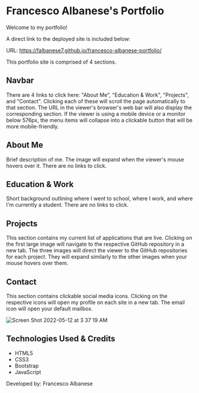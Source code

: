 # Francesco Albanese's Portfolio

Welcome to my portfolio!

A direct link to the deployed site is included below:

URL: https://falbanese7.github.io/francesco-albanese-portfolio/

This portfolio site is comprised of 4 sections.

## Navbar

There are 4 links to click here: "About Me", "Education & Work", "Projects", and "Contact". Clicking each of these will scroll the page automatically to that section. The URL in the viewer's browser's web bar will also display the corresponding section. If the viewer is using a mobile device or a monitor below 576px, the menu items will collapse into a clickable button that will be more mobile-friendly.

## About Me

Brief description of me. The image will expand when the viewer's mouse hovers over it. There are no links to click.

## Education & Work

Short background outlining where I went to school, where I work, and where I'm currently a student. There are no links to click.

## Projects

This section contains my current list of applications that are live. Clicking on the first large image will navigate to the respective GitHub repository in a new tab. The three images will direct the viewer to the GitHub repositories for each project. They will expand similarly to the other images when your mouse hovers over them.

## Contact

This section contains clickable social media icons. Clicking on the respective icons will open my profile on each site in a new tab. The email icon will open your default mailbox.

![Screen Shot 2022-05-12 at 3 37 19 AM](https://user-images.githubusercontent.com/98659683/168017369-00199304-7079-453e-a106-4e81ce8d02a6.png)

## Technologies Used & Credits

- HTML5
- CSS3
- Bootstrap
- JavaScript

Developed by: Francesco Albanese
